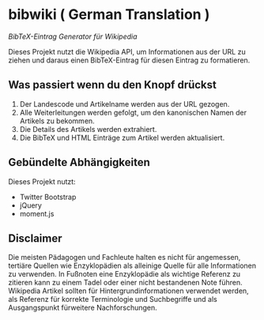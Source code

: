 # bibwiki ( German Translation )

*BibTeX-Eintrag Generator für Wikipedia*

Dieses Projekt nutzt die Wikipedia API, um Informationen aus der URL zu ziehen und daraus einen BibTeX-Eintrag für diesen Eintrag zu formatieren.

## Was passiert wenn du den Knopf drückst

1. Der Landescode und Artikelname werden aus der URL gezogen.
2. Alle Weiterleitungen werden gefolgt, um den kanonischen Namen der Artikels zu bekommen.
3. Die Details des Artikels werden extrahiert.
4. Die BibTeX und HTML Einträge zum Artikel werden aktualisiert.

## Gebündelte Abhängigkeiten

Dieses Projekt nutzt:

 * Twitter Bootstrap
 * jQuery
 * moment.js
 
## Disclaimer
 
Die meisten Pädagogen und Fachleute halten es nicht für angemessen,
tertiäre Quellen wie Enzyklopädien als alleinige Quelle für alle
Informationen zu verwenden. In Fußnoten eine Enzyklopädie als wichtige 
Referenz zu zitieren kann zu einem Tadel oder einer nicht bestandenen 
Note führen. Wikipedia Artikel sollten für Hintergrundinformationen 
verwendet werden, als Referenz für korrekte Terminologie und 
Suchbegriffe und als Ausgangspunkt fürweitere Nachforschungen.
